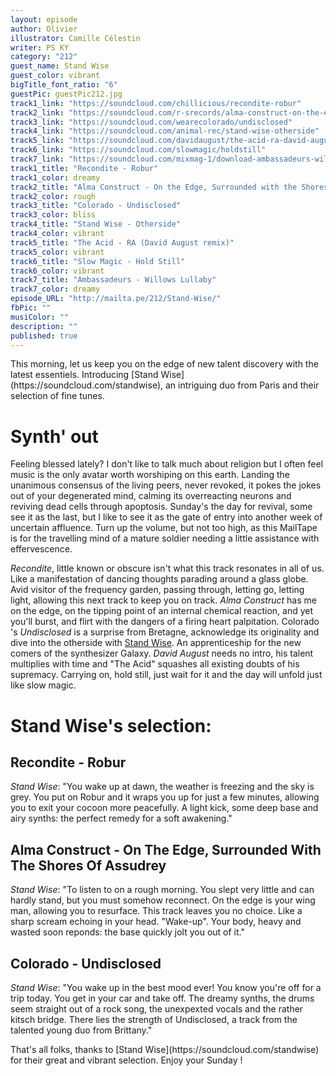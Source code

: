 ```yaml
---
layout: episode
author: Olivier
illustrator: Camille Célestin
writer: PS KY
category: "212"
guest_name: Stand Wise
guest_color: vibrant
bigTitle_font_ratio: "6"
guestPic: guestPic212.jpg
track1_link: "https://soundcloud.com/chillicious/recondite-robur"
track2_link: "https://soundcloud.com/r-srecords/alma-construct-on-the-edge-surrounded"
track3_link: "https://soundcloud.com/wearecolorado/undisclosed"
track4_link: "https://soundcloud.com/animal-rec/stand-wise-otherside"
track5_link: "https://soundcloud.com/davidaugust/the-acid-ra-david-august-remix"
track6_link: "https://soundcloud.com/slowmagic/holdstill"
track7_link: "https://soundcloud.com/mixmag-1/download-ambassadeurs-willows-lullaby"
track1_title: "Recondite - Robur"
track1_color: dreamy
track2_title: "Alma Construct - On the Edge, Surrounded with the Shores of Assudrey"
track2_color: rough
track3_title: "Colorado - Undisclosed"
track3_color: bliss
track4_title: "Stand Wise - Otherside"
track4_color: vibrant
track5_title: "The Acid - RA (David August remix)"
track5_color: vibrant
track6_title: "Slow Magic - Hold Still"
track6_color: vibrant
track7_title: "Ambassadeurs - Willows Lullaby"
track7_color: dreamy
episode_URL: "http://mailta.pe/212/Stand-Wise/"
fbPic: ""
musiColor: ""
description: ""
published: true
---
```




<p id="introduction">This morning, let us keep you on the edge of new talent discovery with the latest essentiels. Introducing [Stand Wise](https://soundcloud.com/standwise), an intriguing duo from Paris and their selection of fine tunes.</p>

# Synth' out

Feeling blessed lately? I don't like to talk much about religion but I often feel music is the only avatar worth worshiping on this earth. Landing the unanimous consensus of the living peers, never revoked, it pokes the jokes out of your degenerated mind, calming its overreacting neurons and reviving dead cells through apoptosis. Sunday's the day for revival, some see it as the last, but I like to see it as the gate of entry into another week of uncertain affluence. Turn up the volume, but not too high, as this MailTape is for the travelling mind of a mature soldier needing a little assistance with effervescence.

_Recondite_, little known or obscure isn't what this track resonates in all of us. Like a manifestation of dancing thoughts parading around a glass globe. Avid visitor of the frequency garden, passing through, letting go, letting light, allowing this next track to keep you on track. _Alma Construct_ has me on the edge, on the tipping point of an internal chemical reaction, and yet you'll burst, and flirt with the dangers of a firing heart palpitation. Colorado 's _Undisclosed_ is a surprise from Bretagne, acknowledge its originality and dive into the otherside with [Stand Wise](https://soundcloud.com/standwise). An apprenticeship for the new comers of the synthesizer Galaxy. _David August_ needs no intro, his talent multiplies with time and "The Acid" squashes all existing doubts of his supremacy. Carrying on, hold still, just wait for it and the day will unfold just like slow magic.
 
# Stand Wise's selection:

## Recondite - Robur

_Stand Wise_: "You wake up at dawn, the weather is freezing and the sky is grey. You put on Robur and it wraps you up for just a few minutes, allowing you to exit your cocoon more peacefully. A light kick, some deep base and airy synths: the perfect remedy for a soft awakening."

##  Alma Construct - On The Edge, Surrounded With The Shores Of Assudrey

_Stand Wise_: "To listen to on a rough morning.
You slept very little and can hardly stand, but you must somehow reconnect. On the edge is your wing man, allowing you to resurface. This track leaves you no choice. Like a sharp scream echoing in your head. "Wake-up". Your body, heavy and wasted soon reponds: the base quickly jolt you out of it."

## Colorado - Undisclosed

_Stand Wise_: "You wake up in the best mood ever! You know you're off for a trip today. You get in your car and take off. The dreamy synths, the drums seem straight out of a rock song, the unexpexted vocals and the rather kitsch bridge. There lies the strength of Undisclosed, a track from the talented young duo from Brittany."

<p id="outroduction">
That's all folks, thanks to [Stand Wise](https://soundcloud.com/standwise) for their great and vibrant selection. Enjoy your Sunday !</p>

